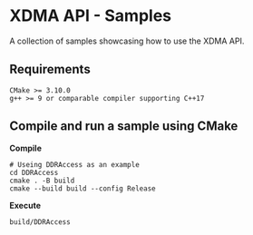 # XDMA API - Samples

A collection of samples showcasing how to use the XDMA API.<br>

## Requirements

	CMake >= 3.10.0
	g++ >= 9 or comparable compiler supporting C++17

## Compile and run a sample using CMake

**Compile**

```console
# Useing DDRAccess as an example
cd DDRAccess
cmake . -B build
cmake --build build --config Release
```

**Execute**

```console
build/DDRAccess
```
